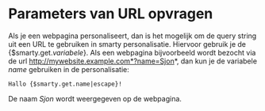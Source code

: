 # Parameters van URL opvragen

Als je een webpagina personaliseert, dan is het mogelijk om de query string 
uit een URL te gebruiken in smarty personalisatie. Hiervoor gebruik je de 
{$smarty.get.*variabele*}. Als een webpagina bijvoorbeeld
wordt bezocht via de url http://mywebsite.example.com*?name=Sjon*, dan kun
je de variabele *name* gebruiken in de personalisatie:

    Hallo {$smarty.get.name|escape}!

De naam *Sjon* wordt weergegeven op de webpagina.

